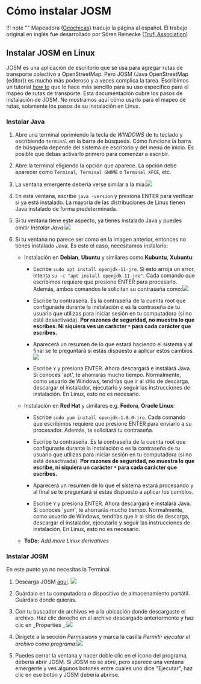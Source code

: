 # Cómo instalar JOSM

!!! note ""
	Mapeadora ([Geochicas](https://geochicas.org)) tradujo la página al español. El trabajo original en inglés fue desarrollado por Sören Reinecke ([Trufi Association](https://trufi-association.org))

## Instalar JOSM en Linux

JOSM es una aplicación de escritorio que se usa para agregar rutas de transporte colectivo a OpenStreetMap. Pero JOSM (Java OpenStreetMap (editor)) es mucho más poderoso y a veces complica la tarea. Escribimos un tutorial _[how to](../installing-mapping-tool/index.md)_ que lo hace más sencillo para su uso específico para el mapeo de rutas de transporte. Esta documentación cubre los pasos de instalación de JOSM. No mostramos aquí cómo usarlo para el mapeo de rutas, solamente los pasos de su instalación en Linux.

### Instalar Java

1. Abre una terminal oprimiendo la tecla de _WINDOWS_ de tu teclado y escribiendo `terminal` en la barra de búsqueda. Cómo funciona la barra de búsqueda depende del sistema de escritorio y del menú de inicio. Es posible que debas activarlo primero para comenzar a escribir.

2. Abre la terminal eligiendo la opción que aparece. La opción debe aparecer como `Terminal`,` Terminal GNOME` o `Terminal XFCE`, etc.

3. La ventana emergente debería verse similar a la mía:![](terminal.png)

4. En esta ventana, escribe `java -version` y presiona ENTER para verificar si ya está instalado. La mayoría de las distribuciones de Linux tienen Java instalado de forma predeterminada.

5. Si tu ventana tiene este aspecto, ya tienes instalado Java y puedes omitir _Instalar Java_:![](terminal-java-version.png)

6. Si tu ventana no parece ser como en la imagen anterior, entonces no tienes instalado Java. Es este el caso, necesitamos instalarlo:

   - Instalación en **Debian**, **Ubuntu** y similares como **Kubuntu**, **Xubuntu**:

     - Escribe `sudo apt install openjdk-11-jre`. Si esto arroja un error, intenta `su -c "apt install openjdk-11-jre"`. Cada comando que escribimos requiere que presione ENTER para procesarlo. Además, ambos comandos le solicitan su contraseña como:![](terminal-password-prompt.png)

     - Escribe tu contraseña. Es la contraseña de la cuenta root que configuraste durante la instalación o es la contraseña de tu usuario que utilizas para iniciar sesión en tu computadora (si no está desactivada). **Por razones de seguridad, no muestra lo que escribes. Ni siquiera ves un carácter `*` para cada carácter que escribes.**

     - Aparecerá un resumen de lo que estará haciendo el sistema y al final se te preguntará si estás dispuesto a aplicar estos cambios.![](terminal-apt-prompt.png)

     - Escribe `Y` y presiona ENTER. Ahora descargará e instalará Java. Si conoces 'apt', te ahorrarás mucho tiempo. Normalmente, como usuario de Windows, tendrías que ir al sitio de descarga, descargar el instalador, ejecutarlo y seguir las instrucciones de instalación. En Linux, esto no es necesario.

   - Instalación en **Red Hat** y similares e.g. **Fedora**, **Oracle Linux**:

     - Escribe `sudo yum install openjdk-1.8.0-jre`. Cada comando que escribimos requiere que presione ENTER para enviarlo a su procesador. Además, te solicitará tu contraseña.

     - Escribe tu contraseña. Es la contraseña de la cuenta root que configuraste durante la instalación o es la contraseña de tu usuario que utilizas para iniciar sesión en tu computadora (si no está desactivada). **Por razones de seguridad, no muestra lo que escribe, ni siquiera un carácter `*` para cada carácter que escribes.**

     - Aparecerá un resumen de lo que el sistema estará procesando y al final se te preguntará si estás dispuesto a aplicar los cambios.

     - Escribe `Y` y presiona ENTER. Ahora descargará e instalará Java. Si conoces 'yum', te ahorrarás mucho tiempo. Normalmente, como usuario de Windows, tendrías que ir al sitio de descarga, descargar el instalador, ejecutarlo y seguir las instrucciones de instalación. En Linux, esto no es necesario.

   - **ToDo:** _Add more Linux derivatives_

### Instalar JOSM

En este punto ya no necesitas la Terminal.

1. Descarga JOSM [aquí](https://josm.openstreetmap.de/). ![](website-josm-download.png)

2. Guárdalo en tu computadora o dispositivo de almacenamiento portátil. Guárdalo donde quieras.

3. Con tu buscador de archivos ve a la ubicación donde descargaste el archivo. Haz clic derecho en el archivo descargado anteriormente y haz clic en _Properties _:![](contextmenu-properties.png)

4. Dirígete a la sección _Permissions_ y marca la casilla _Permitir ejecutar el archivo como programa_:![](properties-permissions.png)

5. Puedes cerrar la ventana y hacer doble clic en el ícono del programa, debería abrir JOSM. Si JOSM no se abre, pero aparece una ventana emergente y ves algunos botones entre cuales uno dice "Ejecutar", haz clic en ese botón y JOSM debería abrirse.
